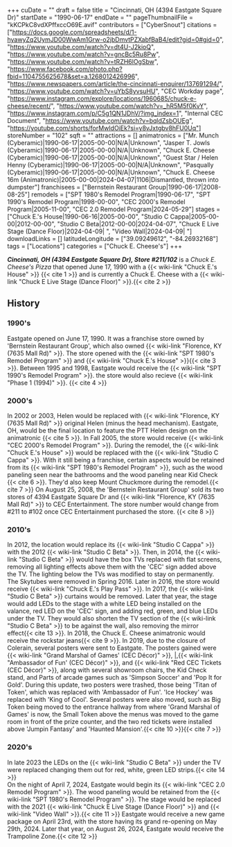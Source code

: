 +++
cuDate = ""
draft = false
title = "Cincinnati, OH (4394 Eastgate Square Dr)"
startDate = "1990-06-17"
endDate = ""
pageThumbnailFile = "kKCPkC8vdXPffxccO69E.avif"
contributors = ["CyberSnout"]
citations = ["https://docs.google.com/spreadsheets/d/1-hyawyZq2UymJD00WwAm1Grw-o2jbDmvtPZXabfBaB4/edit?gid=0#gid=0", "https://www.youtube.com/watch?v=dt4U-J2kioQ", "https://www.youtube.com/watch?v=gncBc5Ru8Pw", "https://www.youtube.com/watch?v=tRZH6lOgSbw", "https://www.facebook.com/photo.php?fbid=1104755625678&set=a.1268012426996", "https://www.newspapers.com/article/the-cincinnati-enquirer/137691294/", "https://www.youtube.com/watch?v=uYbS8yvsuHU", "CEC Workday page", "https://www.instagram.com/explore/locations/1960685/chuck-e-cheese/recent/", "https://www.youtube.com/watch?v=_hR5M5f0KvY", "https://www.instagram.com/p/C5g1QN1JDhV/?img_index=1", "Internal CEC Document", "https://www.youtube.com/watch?v=bqldZsbOUEg", "https://youtube.com/shorts/forMwIdOiEk?si=y8vJxtgbv8hFU0Uq"]
storeNumber = "102"
sqft = ""
attractions = []
animatronics = ["Mr. Munch (Cyberamic)|1990-06-17|2005-00-00|N/A|Unknown", "Jasper T. Jowls (Cyberamic)|1990-06-17|2005-00-00|N/A|Unknown", "Chuck E. Cheese (Cyberamic)|1990-06-17|2005-00-00|N/A|Unknown", "Guest Star / Helen Henny (Cyberamic)|1990-06-17|2005-00-00|N/A|Unknown", "Pasqually (Cyberamic)|1990-06-17|2005-00-00|N/A|Unknown", "Chuck E. Cheese 16m (Animatronic)|2005-00-00|2024-04-07|1106|Dismantled, thrown into dumpster"]
franchisees = ["Bernstein Restaurant Group|1990-06-17|2008-08-25"]
remodels = ["SPT 1980's Remodel Program|1990-06-17", "SPT 1990's Remodel Program|1998-00-00", "CEC 2000's Remodel Program|2005-11-00", "CEC 2.0 Remodel Program|2024-05-29"]
stages = ["Chuck E.'s House|1990-06-16|2005-00-00", "Studio C Cappa|2005-00-00|2012-00-00", "Studio C Beta|2012-00-00|2024-04-07", "Chuck E Live Stage (Dance Floor)|2024-04-09| ", "Video Wall|2024-04-09| "]
downloadLinks = []
latitudeLongitude = ["39.09249612", "-84.26932168"]
tags = ["Locations"]
categories = ["Chuck E. Cheese's"]
+++

***Cincinnati, OH (4394 Eastgate Square Dr), Store #211/102*** is a *Chuck E. Cheese's Pizza* that opened June 17, 1990 with a {{< wiki-link "Chuck E.'s House" >}} {{< cite 1 >}} and is currently a Chuck E. Cheese with a {{< wiki-link "Chuck E Live Stage (Dance Floor)" >}}.{{< cite 2 >}}

## History
### 1990's
Eastgate opened on June 17, 1990. It was a franchise store owned by 'Bernstein Restaurant Group', which also owned {{< wiki-link "Florence, KY (7635 Mall Rd)" >}}. The store opened with the {{< wiki-link "SPT 1980's Remodel Program" >}} and {{< wiki-link "Chuck E.'s House" >}}{{< cite 3 >}}. Between 1995 and 1998, Eastgate would receive the {{< wiki-link "SPT 1990's Remodel Program" >}}. the store would also recieve {{< wiki-link "Phase 1 (1994)" >}}. {{< cite 4 >}}

### 2000's
In 2002 or 2003, Helen would be replaced with {{< wiki-link "Florence, KY (7635 Mall Rd)" >}} original Helen (minus the head mechanism). Eastgate, OH, would be the final location to feature the PTT Helen design on the animatronic {{< cite 5 >}}. In Fall 2005, the store would receive {{< wiki-link "CEC 2000's Remodel Program" >}}. During the remodel, the {{< wiki-link "Chuck E.'s House" >}} would be replaced with the {{< wiki-link "Studio C Cappa" >}}. With it still being a franchise, certain aspects would be retained from its {{< wiki-link "SPT 1980's Remodel Program" >}}, such as the wood paneling seen near the bathrooms and the wood paneling near Kid Check {{< cite 6 >}}. They'd also keep Mount Chuckmore during the remodel.{{< cite 7 >}} On August 25, 2008, the 'Bernstein Restaurant Group' sold its two stores of 4394 Eastgate Square Dr and {{< wiki-link "Florence, KY (7635 Mall Rd)" >}} to CEC Entertainment. The store number would change from #211 to #102 once CEC Entertainment purchased the store. {{< cite 8 >}}

### 2010's
In 2012, the location would replace its {{< wiki-link "Studio C Cappa" >}} with the 2012 {{< wiki-link "Studio C Beta" >}}. Then, in 2014, the {{< wiki-link "Studio C Beta" >}} would have the box TVs replaced with flat screens, removing all lighting effects above them with the 'CEC' sign added above the TV. The lighting below the TVs was modified to stay on permanently. The Skytubes were removed in Spring 2016. Later in 2016, the store would receive {{< wiki-link "Chuck E.'s Play Pass" >}}. In 2017, the {{< wiki-link "Studio C Beta" >}} curtains would be removed. Later that year, the stage would add LEDs to the stage with a white LED being installed on the valance, red LED on the 'CEC' sign, and adding red, green, and blue LEDs under the TV. They would also shorten the TV section of the {{< wiki-link "Studio C Beta" >}} to be against the wall, also removing the mirror effect{{< cite 13 >}}. In 2018, the Chuck E. Cheese animatronic would receive the rockstar jeans{{< cite 9 >}}. In 2019, due to the closure of Colerain, several posters were sent to Eastgate. The posters gained were {{< wiki-link "Grand Marshal of Games' (CEC Décor)" >}}, |,{{< wiki-link "Ambassador of Fun' (CEC Décor)" >}}, and {{< wiki-link "Red CEC Tickets (CEC Décor)" >}}, along with several showroom chairs, the Kid Check stand, and Parts of arcade games such as 'Simpson Soccer' and 'Pop It for Gold'. During this update, two posters were trashed, those being 'Titan of Token', which was replaced with 'Ambassador of Fun'. 'Ice Hockey' was replaced with 'King of Cool'. Several posters were also moved, such as Big Token being moved to the entrance hallway from where 'Grand Marshal of Games' is now, the Small Token above the menus was moved to the game room in front of the prize counter, and the two red tickets were installed above 'Jumpin Fantasy' and 'Haunted Mansion'.{{< cite 10 >}}{{< cite 7 >}}

### 2020's
In late 2023 the LEDs on the {{< wiki-link "Studio C Beta" >}} under the TV were replaced changing them out for red, white, green LED strips.{{< cite 14 >}}  
On the night of April 7, 2024, Eastgate would begin its {{< wiki-link "CEC 2.0 Remodel Program" >}}. The wood paneling would be retained from the {{< wiki-link "SPT 1980's Remodel Program" >}}. The stage would be replaced with the 2021 {{< wiki-link "Chuck E Live Stage (Dance Floor)" >}} and {{< wiki-link "Video Wall" >}}.{{< cite 11 >}} Eastgate would receive a new game package on April 23rd, with the store having its grand re-opening on May 29th, 2024. Later that year, on August 26, 2024, Eastgate would receive the Trampoline Zone.{{< cite 12 >}}
